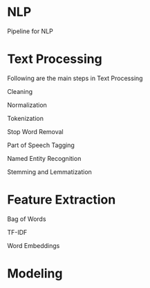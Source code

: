 # NLP
Pipeline for NLP

# Text Processing

Following are the main steps in Text Processing

Cleaning

Normalization

Tokenization

Stop Word Removal

Part of Speech Tagging

Named Entity Recognition

Stemming and Lemmatization

# Feature Extraction

Bag of Words

TF-IDF

Word Embeddings

# Modeling

